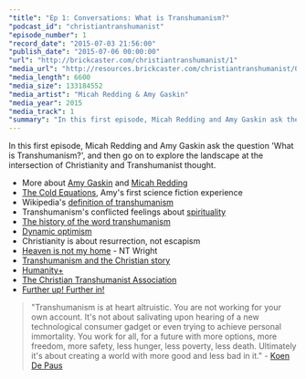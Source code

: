 ```yaml
---
"title": "Ep 1: Conversations: What is Transhumanism?"
"podcast_id": "christiantranshumanist"
"episode_number": 1
"record_date": "2015-07-03 21:56:00"
"publish_date": "2015-07-06 00:00:00"
"url": "http://brickcaster.com/christiantranshumanist/1"
"media_url": "http://resources.brickcaster.com/christiantranshumanist/001_what_is_transhumanism.mp3"
"media_length": 6600
"media_size": 133184552
"media_artist": "Micah Redding & Amy Gaskin"
"media_year": 2015
"media_track": 1
"summary": "In this first episode, Micah Redding and Amy Gaskin ask the question 'What is Transhumanism?', and then go on to explore the landscape at the intersection of Christianity and Transhumanist thought."
---
```


In this first episode, Micah Redding and Amy Gaskin ask the question 'What is Transhumanism?', and then go on to explore the landscape at the intersection of Christianity and Transhumanist thought.

- More about [Amy Gaskin](http://www.amygaskin.com/about/) and [Micah Redding](http://micahredding.com/)
- [The Cold Equations](https://en.wikipedia.org/wiki/The_Cold_Equations), Amy's first science fiction experience 
- Wikipedia's [definition of transhumanism](https://en.wikipedia.org/wiki/Transhumanism)
- Transhumanism's conflicted feelings about [spirituality](https://en.wikipedia.org/wiki/Transhumanism#Spirituality)
- [The history of the word transhumanism](http://www.theologyplus.org/the-history-of-the-word-transhumanism/)
- [Dynamic optimism](http://www.maxmore.com/optimism.htm)
- Christianity is about resurrection, not escapism
- [Heaven is not my home](http://www.christianitytoday.com/ct/2008/april/13.36.html) - NT Wright
- [Transhumanism and the Christian story](http://micahredding.com/blog/2015/03/23/transhumanism-and-christian-story)
- [Humanity+](http://humanityplus.org/about/)
- [The Christian Transhumanist Association](http://www.christiantranshumanism.org/)
- [Further up! Further in!](https://www.goodreads.com/quotes/57437-i-have-come-home-at-last-this-is-my-real)

> "Transhumanism is at heart altruistic. You are not working for your own account. It's not about salivating upon hearing of a new technological consumer gadget or even trying to achieve personal immortality. You work for all, for a future with more options, more freedom, more safety, less hunger, less poverty, less death. Ultimately it's about creating a world with more good and less bad in it." - [Koen De Paus](https://www.facebook.com/groups/457984804375784/permalink/508009509373313/)
